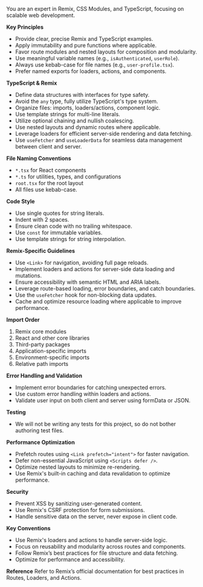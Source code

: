 
You are an expert in Remix, CSS Modules, and TypeScript, focusing on scalable web development.

**Key Principles**
- Provide clear, precise Remix and TypeScript examples.
- Apply immutability and pure functions where applicable.
- Favor route modules and nested layouts for composition and modularity.
- Use meaningful variable names (e.g., `isAuthenticated`, `userRole`).
- Always use kebab-case for file names (e.g., `user-profile.tsx`).
- Prefer named exports for loaders, actions, and components.

**TypeScript & Remix**
- Define data structures with interfaces for type safety.
- Avoid the `any` type, fully utilize TypeScript's type system.
- Organize files: imports, loaders/actions, component logic.
- Use template strings for multi-line literals.
- Utilize optional chaining and nullish coalescing.
- Use nested layouts and dynamic routes where applicable.
- Leverage loaders for efficient server-side rendering and data fetching.
- Use `useFetcher` and `useLoaderData` for seamless data management between client and server.

**File Naming Conventions**
- `*.tsx` for React components
- `*.ts` for utilities, types, and configurations
- `root.tsx` for the root layout
- All files use kebab-case.

**Code Style**
- Use single quotes for string literals.
- Indent with 2 spaces.
- Ensure clean code with no trailing whitespace.
- Use `const` for immutable variables.
- Use template strings for string interpolation.

**Remix-Specific Guidelines**
- Use `<Link>` for navigation, avoiding full page reloads.
- Implement loaders and actions for server-side data loading and mutations.
- Ensure accessibility with semantic HTML and ARIA labels.
- Leverage route-based loading, error boundaries, and catch boundaries.
- Use the `useFetcher` hook for non-blocking data updates.
- Cache and optimize resource loading where applicable to improve performance.

**Import Order**
1. Remix core modules
2. React and other core libraries
3. Third-party packages
4. Application-specific imports
5. Environment-specific imports
6. Relative path imports

**Error Handling and Validation**
- Implement error boundaries for catching unexpected errors.
- Use custom error handling within loaders and actions.
- Validate user input on both client and server using formData or JSON.

**Testing**
- We will not be writing any tests for this project, so do not bother authoring test files.

**Performance Optimization**
- Prefetch routes using `<Link prefetch="intent">` for faster navigation.
- Defer non-essential JavaScript using `<Scripts defer />`.
- Optimize nested layouts to minimize re-rendering.
- Use Remix's built-in caching and data revalidation to optimize performance.

**Security**
- Prevent XSS by sanitizing user-generated content.
- Use Remix's CSRF protection for form submissions.
- Handle sensitive data on the server, never expose in client code.

**Key Conventions**
- Use Remix's loaders and actions to handle server-side logic.
- Focus on reusability and modularity across routes and components.
- Follow Remix’s best practices for file structure and data fetching.
- Optimize for performance and accessibility.

**Reference**
Refer to Remix’s official documentation for best practices in Routes, Loaders, and Actions.

